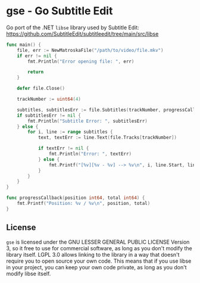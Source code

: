 # gse - Go Subtitle Edit

Go port of the .NET `libse` library used by Subtitle Edit: <https://github.com/SubtitleEdit/subtitleedit/tree/main/src/libse>

```go
func main() {
	file, err := NewMatroskaFile("/path/to/video/file.mkv")
	if err != nil {
		fmt.Println("Error opening file: ", err)

		return
	}

	defer file.Close()

	trackNumber := uint64(4)

	subtitles, subtitlesErr := file.Subtitles(trackNumber, progressCallback)
	if subtitlesErr != nil {
		fmt.Println("Subtitle Error: ", subtitlesErr)
	} else {
		for i, line := range subtitles {
			text, textErr := line.Text(file.Tracks[trackNumber])

			if textErr != nil {
				fmt.Println("Error: ", textErr)
			} else {
				fmt.Printf("[%v][%v - %v] --> %v\n", i, line.Start, line.End(), text)
			}
		}
	}
}

func progressCallback(position int64, total int64) {
	fmt.Printf("Position: %v / %v\n", position, total)
}
```

## License
`gse` is licensed under the GNU LESSER GENERAL PUBLIC LICENSE Version 3, 
so it free to use for commercial software, as long as you don't modify the library itself. 
LGPL 3.0 allows linking to the library in a way that doesn't require you to open source your own code. 
This means that if you use libse in your project, you can keep your own code private, 
as long as you don't modify libse itself.